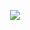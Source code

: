 
<p align="center">
  <img  src="https://media.tenor.com/VI0QRnHvsQsAAAAC/noot-noot-meme-noot-noot.gif">
</p>

